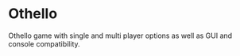 # Othello
Othello game with single and multi player options as well as GUI and console compatibility.
